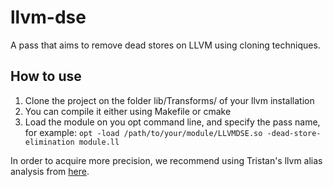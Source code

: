 llvm-dse
========

A pass that aims to remove dead stores on LLVM using cloning techniques.

How to use
----------

1. Clone the project on the folder lib/Transforms/ of your llvm installation
2. You can compile it either using Makefile or cmake
3. Load the module on you opt command line, and specify the pass name, for example: `opt -load /path/to/your/module/LLVMDSE.so -dead-store-elimination module.ll`

In order to acquire more precision, we recommend using Tristan's llvm alias analysis from [here](https://github.com/TristanSchmelcher/llvm-andersen).


